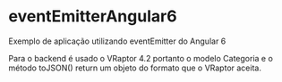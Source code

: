 # eventEmitterAngular6
Exemplo de aplicação utilizando eventEmitter do Angular 6

Para o backend é usado o VRaptor 4.2 portanto o modelo Categoria e o método toJSON() return um objeto do formato que o VRaptor aceita.
